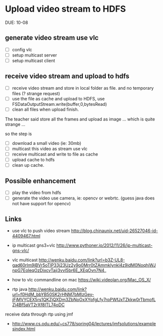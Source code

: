 # Upload video stream to HDFS

DUE: 10-08

## generate video stream use vlc

- [ ] config vlc
- [ ] setup multicast server
- [ ] setup multicast client

## receive video stream and upload to hdfs

- [ ] receive video stream and store in local folder as file. and no temporary files (? strange request)
- [ ] use the file as cache and upload to HDFS, use FSDataOutputStream.write(buffer,0,bytesRead)
- [ ] clean all files when upload finish.

The teacher said store all the frames and upload as image ... which is quite strange ...

so the step is

- [ ] download a small video (ie: 30mb)
- [ ] multicast this video as stream use vlc
- [ ] receive multicast and write to file as cache
- [ ] upload cache to hdfs
- [ ] clean up cache.

## Possible enhancement

- [ ] play the video from hdfs
- [ ] generate the video use camera, ie: opencv or webrtc. (guess java does not have support for opencv)

## Links

- use vlc to push video stream http://blog.chinaunix.net/uid-26527046-id-4409467.html
- ip multicast gns3+vlc http://www.pythoner.io/2012/11/26/ip-multicast-gns-vlc/

- vlc multicast http://wenku.baidu.com/link?url=b3Z-UL8-gad60rlm9jBVr5oTlP33j23Uz2y9o0Mrr0tZAmmkIynkl4z9idM0NoqhjWJnpG7EoleqOzDixcvTaji3vvl5br6E_XEqOvn7N4_
- how to vlc commandline on mac https://wiki.videolan.org/Mac_OS_X/
- rtp java http://wenku.baidu.com/link?url=f0HdM_bbYB50SK2rHNM7bMIzGev-jFjMVYCEX5rs1QKZjQXDm3ZbNoOxXYpfgLfy7rpPWfJxTZkkw0rTbmofLZj4Bf5aVT2rXf8ITL74oDC

receive data through rtp using jmf

- http://www.cs.odu.edu/~cs778/spring04/lectures/jmfsolutions/examplesindex.html